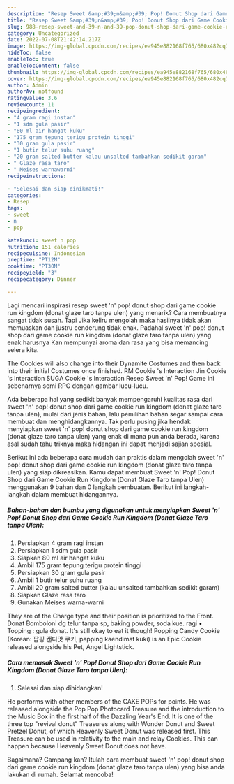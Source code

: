 ```yaml
---
description: "Resep Sweet &amp;#39;n&amp;#39; Pop! Donut Shop dari Game Cookie Run Kingdom (Donat Glaze Taro tanpa Ulen) yang Enak Banget"
title: "Resep Sweet &amp;#39;n&amp;#39; Pop! Donut Shop dari Game Cookie Run Kingdom (Donat Glaze Taro tanpa Ulen) yang Enak Banget"
slug: 988-resep-sweet-and-39-n-and-39-pop-donut-shop-dari-game-cookie-run-kingdom-donat-glaze-taro-tanpa-ulen-yang-enak-banget
category: Uncategorized
date: 2022-07-08T21:42:14.217Z
image: https://img-global.cpcdn.com/recipes/ea945e882168f765/680x482cq70/sweet-n-pop-donut-shop-dari-game-cookie-run-kingdom-donat-glaze-taro-tanpa-ulen-foto-resep-utama.jpg
hideToc: false
enableToc: true
enableTocContent: false
thumbnail: https://img-global.cpcdn.com/recipes/ea945e882168f765/680x482cq70/sweet-n-pop-donut-shop-dari-game-cookie-run-kingdom-donat-glaze-taro-tanpa-ulen-foto-resep-utama.jpg
cover: https://img-global.cpcdn.com/recipes/ea945e882168f765/680x482cq70/sweet-n-pop-donut-shop-dari-game-cookie-run-kingdom-donat-glaze-taro-tanpa-ulen-foto-resep-utama.jpg
author: Admin
authorAv: notfound
ratingvalue: 3.6
reviewcount: 11
recipeingredient:
- "4 gram ragi instan"
- "1 sdm gula pasir"
- "80 ml air hangat kuku"
- "175 gram tepung terigu protein tinggi"
- "30 gram gula pasir"
- "1 butir telur suhu ruang"
- "20 gram salted butter kalau unsalted tambahkan sedikit garam"
- " Glaze rasa taro"
- " Meises warnawarni"
recipeinstructions:

- "Selesai dan siap dinikmati!"
categories:
- Resep
tags:
- sweet
- n
- pop

katakunci: sweet n pop 
nutrition: 151 calories
recipecuisine: Indonesian
preptime: "PT12M"
cooktime: "PT30M"
recipeyield: "3"
recipecategory: Dinner

---
```



Lagi mencari inspirasi resep sweet &#39;n&#39; pop! donut shop dari game cookie run kingdom (donat glaze taro tanpa ulen) yang menarik? Cara membuatnya sangat tidak susah. Tapi Jika keliru mengolah maka hasilnya tidak akan memuaskan dan justru cenderung tidak enak. Padahal sweet &#39;n&#39; pop! donut shop dari game cookie run kingdom (donat glaze taro tanpa ulen) yang enak harusnya Kan mempunyai aroma dan rasa yang bisa memancing selera kita.


The Cookies will also change into their Dynamite Costumes and then back into their initial Costumes once finished. RM Cookie &#39;s Interaction Jin Cookie &#39;s Interaction SUGA Cookie &#39;s Interaction Resep Sweet &#39;n&#39; Pop! Game ini sebenarnya semi RPG dengan gambar lucu-lucu.

Ada beberapa hal yang sedikit banyak mempengaruhi kualitas rasa dari sweet &#39;n&#39; pop! donut shop dari game cookie run kingdom (donat glaze taro tanpa ulen), mulai dari jenis bahan, lalu pemilihan bahan segar sampai cara membuat dan menghidangkannya. Tak perlu pusing jika hendak menyiapkan sweet &#39;n&#39; pop! donut shop dari game cookie run kingdom (donat glaze taro tanpa ulen) yang enak di mana pun anda berada, karena asal sudah tahu triknya maka hidangan ini dapat menjadi sajian spesial.


Berikut ini ada beberapa cara mudah dan praktis dalam mengolah sweet &#39;n&#39; pop! donut shop dari game cookie run kingdom (donat glaze taro tanpa ulen) yang siap dikreasikan. Kamu dapat membuat Sweet &#39;n&#39; Pop! Donut Shop dari Game Cookie Run Kingdom (Donat Glaze Taro tanpa Ulen) menggunakan 9 bahan dan 0 langkah pembuatan. Berikut ini langkah-langkah dalam membuat hidangannya.

<!--inarticleads1-->

##### Bahan-bahan dan bumbu yang digunakan untuk menyiapkan Sweet &#39;n&#39; Pop! Donut Shop dari Game Cookie Run Kingdom (Donat Glaze Taro tanpa Ulen):

1. Persiapkan 4 gram ragi instan
1. Persiapkan 1 sdm gula pasir
1. Siapkan 80 ml air hangat kuku
1. Ambil 175 gram tepung terigu protein tinggi
1. Persiapkan 30 gram gula pasir
1. Ambil 1 butir telur suhu ruang
1. Ambil 20 gram salted butter (kalau unsalted tambahkan sedikit garam)
1. Siapkan  Glaze rasa taro
1. Gunakan  Meises warna-warni


They are of the Charge type and their position is prioritized to the Front. Donat Bomboloni dg telur tanpa sp, baking powder, soda kue. ragi • Topping : gula donat. It&#39;s still okay to eat it though! Popping Candy Cookie (Korean: 팝핑 캔디맛 쿠키, papping kaendimat kuki) is an Epic Cookie released alongside his Pet, Angel Lightstick. 

<!--inarticleads2-->

##### Cara memasak Sweet &#39;n&#39; Pop! Donut Shop dari Game Cookie Run Kingdom (Donat Glaze Taro tanpa Ulen):


1. Selesai dan siap dihidangkan!

He performs with other members of the CAKE POPs for points. He was released alongside the Pop Pop Photocard Treasure and the introduction to the Music Box in the first half of the Dazzling Year&#39;s End. It is one of the three top &#34;revival donut&#34; Treasures along with Wonder Donut and Sweet Pretzel Donut, of which Heavenly Sweet Donut was released first. This Treasure can be used in relativity to the main and relay Cookies. This can happen because Heavenly Sweet Donut does not have. 

Bagaimana? Gampang kan? Itulah cara membuat sweet &#39;n&#39; pop! donut shop dari game cookie run kingdom (donat glaze taro tanpa ulen) yang bisa anda lakukan di rumah. Selamat mencoba!

